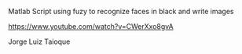

Matlab Script using fuzy to recognize faces in black and write images

https://www.youtube.com/watch?v=CWerXxo8gvA

Jorge Luiz Taioque
